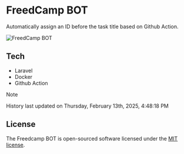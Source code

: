 # FreedCamp BOT

Automatically assign an ID before the task title based on Github Action.

![FreedCamp BOT](https://repository-images.githubusercontent.com/737932867/7d34798b-2680-471c-b089-a78a718d3d6a)

## Tech

- Laravel
- Docker
- Github Action

> [!NOTE]  
> History last updated on Thursday, February 13th, 2025, 4:48:18 PM

## License

The Freedcamp BOT is open-sourced software licensed under the [MIT license](https://opensource.org/licenses/MIT).
